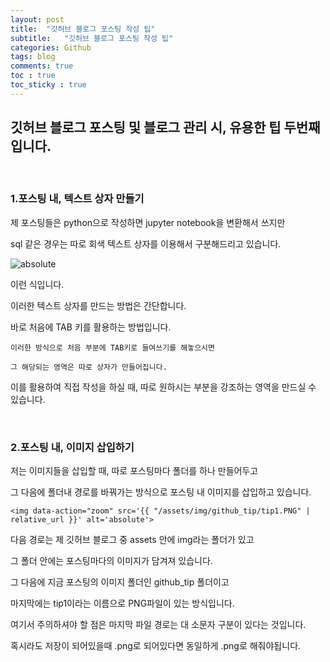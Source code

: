 ```yaml
---
layout: post
title:  "깃허브 블로그 포스팅 작성 팁"
subtitle:   "깃허브 블로그 포스팅 작성 팁"
categories: Github
tags: blog
comments: true
toc : true
toc_sticky : true
---
```


## 깃허브 블로그 포스팅 및 블로그 관리 시, 유용한 팁 두번째 입니다.

<br/>

### 1.포스팅 내, 텍스트 상자 만들기

제 포스팅들은 python으로 작성하면 jupyter notebook을 변환해서 쓰지만

sql 같은 경우는 따로 회색 텍스트 상자를 이용해서 구분해드리고 있습니다.

<img data-action="zoom" src='{{ "/assets/img/github_tip/tip1.PNG" | relative_url }}' alt='absolute'>

이런 식입니다.

이러한 텍스트 상자를 만드는 방법은 간단합니다.

바로 처음에 TAB 키를 활용하는 방법입니다.

    이러한 방식으로 처음 부분에 TAB키로 들여쓰기를 해놓으시면

    그 해당되는 영역은 따로 상자가 만들어집니다.

이를 활용하여 직접 작성을 하실 때, 따로 원하시는 부분을 강조하는 영역을 만드실 수 있습니다.

<br/>

### 2.포스팅 내, 이미지 삽입하기

저는 이미지들을 삽입할 때, 따로 포스팅마다 폴더를 하나 만들어두고

그 다음에 폴더내 경로를 바꿔가는 방식으로 포스팅 내 이미지를 삽입하고 있습니다.

    <img data-action="zoom" src='{{ "/assets/img/github_tip/tip1.PNG" | relative_url }}' alt='absolute'>

다음 경로는 제 깃허브 블로그 중 assets 안에 img라는 폴더가 있고

그 폴더 안에는 포스팅마다의 이미지가 담겨져 있습니다.

그 다음에 지금 포스팅의 이미지 폴더인 github_tip 폴더이고

마지막에는 tip1이라는 이름으로 PNG파일이 있는 방식입니다.

여기서 주의하셔야 할 점은 마지막 파일 경로는 대 소문자 구분이 있다는 것입니다.

혹시라도 저장이 되어있을때 .png로 되어있다면 동일하게 .png로 해줘야됩니다.